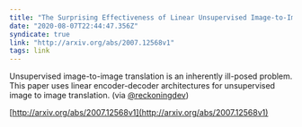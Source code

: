 ```yaml
---
title: "The Surprising Effectiveness of Linear Unsupervised Image-to-Image Translation"
date: "2020-08-07T22:44:47.356Z"
syndicate: true
link: "http://arxiv.org/abs/2007.12568v1"
tags: link
---
```


Unsupervised image-to-image translation is an inherently ill-posed problem. This paper uses linear encoder-decoder architectures for unsupervised image to image translation. (via [@reckoningdev](https://twitter.com/reckoningdev))

[http://arxiv.org/abs/2007.12568v1](http://arxiv.org/abs/2007.12568v1)